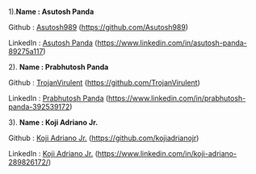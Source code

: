 1).**Name : Asutosh Panda**

Github : [Asutosh989](https://github.com/Asutosh989) (https://github.com/Asutosh989)

LinkedIn : [Asutosh Panda](https://www.linkedin.com/in/asutosh-panda-89275a117) (https://www.linkedin.com/in/asutosh-panda-89275a117)



2). **Name : Prabhutosh Panda**

Github : [TrojanVirulent](https://github.com/TrojanVirulent) (https://github.com/TrojanVirulent)

LinkedIn : [Prabhutosh Panda](https://www.linkedin.com/in/prabhutosh-panda-392539172) (https://www.linkedin.com/in/prabhutosh-panda-392539172)

3). **Name : Koji Adriano Jr.**

Github : [Koji Adriano Jr.](https://github.com/kojiadrianojr) (https://github.com/kojiadrianojr)

LinkedIn : [Koji Adriano Jr.](https://www.linkedin.com/in/koji-adriano-289826172/) (https://www.linkedin.com/in/koji-adriano-289826172/)

